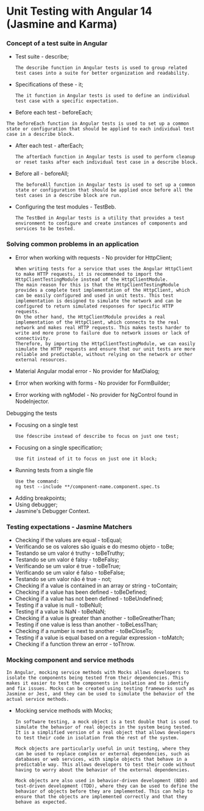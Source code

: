 # Unit Testing with Angular 14 (Jasmine and Karma)

### Concept of a test suite in Angular
- Test suite - describe;
  ```
  The describe function in Angular tests is used to group related test cases into a suite for better organization and readability.
  ```
- Specifications of these - it;
  ```
  The it function in Angular tests is used to define an individual test case with a specific expectation.
  ```
- Before each test - beforeEach;
 ```
 The beforeEach function in Angular tests is used to set up a common state or configuration that should be applied to each individual test case in a describe block.
 ```
- After each test - afterEach;
  ```
  The afterEach function in Angular tests is used to perform cleanup or reset tasks after each individual test case in a describe block.
  ```
- Before all - beforeAll;
  ```
  The beforeAll function in Angular tests is used to set up a common state or configuration that should be applied once before all the test cases in a describe block are run.
  ```
- Configuring the test modules - TestBeb.
  ```
  The TestBed in Angular tests is a utility that provides a test environment to configure and create instances of components and services to be tested.
  ```
### Solving common problems in an application
- Error when working with requests - No provider for HttpClient;
  
  ```
  When writing tests for a service that uses the Angular HttpClient to make HTTP requests, it is recommended to import the HttpClientTestingModule instead of the HttpClientModule.
  The main reason for this is that the HttpClientTestingModule provides a complete test implementation of the HttpClient, which can be easily configured and used in unit tests. This test implementation is designed to simulate the network and can be configured to return simulated responses for specific HTTP requests.
  On the other hand, the HttpClientModule provides a real implementation of the HttpClient, which connects to the real network and makes real HTTP requests. This makes tests harder to write and more prone to failure due to network issues or lack of connectivity.
  Therefore, by importing the HttpClientTestingModule, we can easily simulate the HTTP requests and ensure that our unit tests are more reliable and predictable, without relying on the network or other external resources.

- Material Angular modal error - No provider for MatDialog;
- Error when working with forms - No provider for FormBuilder;
- Error working with ngModel - No provider for NgControl found in NodeInjector.

Debugging the tests
- Focusing on a single test 
  ```
  Use fdescribe instead of describe to focus on just one test;
- Focusing on a single specification;
  ```
  Use fit instead of it to focus on just one it block;
- Running tests from a single file 
  ```
  Use the command:
  ng test --include **/component-name.component.spec.ts
- Adding breakpoints;
- Using debugger;
- Jasmine's Debugger Context.


### Testing expectations - Jasmine Matchers
- Checking if the values are equal - toEqual;
- Verificando se os valores são iguais e do mesmo objeto - toBe;
- Testando se um valor é truthy - toBeTruthy;
- Testando se um valor é falsy - toBeFalsy;
- Verificando se um valor é true - toBeTrue;
- Verificando se um valor é falso -  toBeFalse;
- Testando se um valor não é true - not;
- Checking if a value is contained in an array or string - toContain;
- Checking if a value has been defined - toBeDefined;
- Checking if a value has not been defined - toBeUndefined;
- Testing if a value is null - toBeNull;
- Testing if a value is NaN - toBeNaN;
- Checking if a value is greater than another - toBeGreatherThan;
- Testing if one value is less than another - toBeLessThan;
- Checking if a number is next to another - toBeCloseTo;
- Testing if a value is equal based on a regular expression - toMatch;
- Checking if a function threw an error - toThrow.

### Mocking component and service methods
```
In Angular, mocking service methods with Mocks allows developers to isolate the components being tested from their dependencies. This makes it easier to test the components in isolation and to identify and fix issues. Mocks can be created using testing frameworks such as Jasmine or Jest, and they can be used to simulate the behavior of the actual service methods.
```
- Mocking service methods with Mocks;
  ```
  In software testing, a mock object is a test double that is used to simulate the behavior of real objects in the system being tested. It is a simplified version of a real object that allows developers to test their code in isolation from the rest of the system.

  Mock objects are particularly useful in unit testing, where they can be used to replace complex or external dependencies, such as databases or web services, with simple objects that behave in a predictable way. This allows developers to test their code without having to worry about the behavior of the external dependencies.

  Mock objects are also used in behavior-driven development (BDD) and test-driven development (TDD), where they can be used to define the behavior of objects before they are implemented. This can help to ensure that the objects are implemented correctly and that they behave as expected.
  ```
